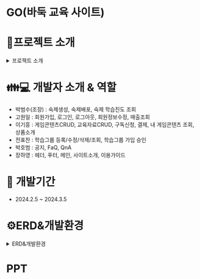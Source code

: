 # GO(바둑 교육 사이트) 

# 📢프로젝트 소개 

<details>
  <summary>프로젝트 소개</summary>
  
  ### 🔎개요
  - 바둑에 대해 단계별로 학습 할 수 있는 사이트를 만들기 위함

  ### 🔎개발 목적
  - 바둑을 모르는 사람도 최도한의 도움과 재미를 통해 바둑을 배우게 하는 것
  - 국내뿐 아니라 해외에서도 온라인을 통해 체계적인 바둑 교육이 가능케 하기 위함
  - 단기적으로 학원 학생을 대상으로 기원이 서비스하는 각종 교육 프로그램의 사용을 확산시키고, 바둑에 관심이 있는 일반인들이 많이 찾게 하기 위함

  ### 🔎개발 업무
  - 학원의 교육자가 **게임콘텐츠 구매**를 해서 본인이 수업 할 **학습 그룹을 개설**하고 학생들은 교육자가 개설한 **그룹을 선택하여 가입 신청**을 한다
    교육자는 자신이 만든 그룹에 가입 신청한 학생이 있으면 **가입 승인**을 하여 학습 그룹을 완성
    
  - 이후 교육자가 숙제를 만들어 **학생들에게 배포하면** 학생은 본인에게 부여된 숙제가 있는지를 확인하고 학습한 내용을 **기술하여 등록하고**, 교육자는 학생이 제출한 숙제 수행 내용을 **평가한다.**
  - 게임콘텐츠를 구매하면 유료 학습자료(튜툐리얼, 교육 영상)를 시청 할 수 있으며, 운영관리자는 본 업무가 이루어지도록 게임콘텐츠/학습자료 및 게시판 내용을 **수시로 등록한다.**
  
</details>

# 👪💻 개발자 소개 & 역할

- 박범수(조장) : 숙제생성, 숙제배포, 숙제 학습진도 조회
- 고원일 : 회원가입, 로그인, 로그아웃, 회원정보수정, 매출조회
- 이기흥 : 게임콘텐츠CRUD, 교육자료CRUD, 구독신청, 결제, 내 게임콘텐츠 조회, 상품소개
- 전표찬 : 학습그룹 등록/수정/삭제/조회, 학습그룹 가입 승인
- 박호범 : 공지, FaQ, QnA
- 장하영 : 헤더, 푸터, 메인, 사이트소개, 이용가이드

# 📅 개발기간

  - 2024.2.5 ~ 2024.3.5

# ⚙ERD&개발환경

<details>
  <summary>ERD&개발환경</summary>

![erd](https://github.com/badukEdu/badukEdu2/assets/148045978/c54bf55f-f03c-4149-9129-8d9ff94e0b13)

## :wrench:DB : ![dbeaver](https://img.shields.io/badge/dbeaver-F80000?style=for-the-badge&logo=dbeaver&logoColor=white)   , ![Oracle](https://img.shields.io/badge/Oracle-F80000?style=for-the-badge&logo=oracle&logoColor=white)   
## :wrench:백엔드 : ![Java](https://img.shields.io/badge/java-%23ED8B00.svg?style=for-the-badge&logo=openjdk&logoColor=white), ![Spring](https://img.shields.io/badge/spring-%236DB33F.svg?style=for-the-badge&logo=spring&logoColor=white),<img src="https://img.shields.io/badge/springboot-6DB33F?style=for-the-badge&logo=springboot&logoColor=white">, <img src="https://img.shields.io/badge/Spring Security-6DB33F?style=for-the-badge&logo=Spring Security&logoColor=white">, ![json](https://img.shields.io/badge/json-%23ED8B00.svg?style=for-the-badge&logo=json&logoColor=white)
## :wrench:프론트엔드 : ![HTML5](https://img.shields.io/badge/html5-%23E34F26.svg?style=for-the-badge&logo=html5&logoColor=white), ![CSS3](https://img.shields.io/badge/css3-%231572B6.svg?style=for-the-badge&logo=css3&logoColor=white), ![JavaScript](https://img.shields.io/badge/javascript-%23323330.svg?style=for-the-badge&logo=javascript&logoColor=%23F7DF1E), ![Bootstrap](https://img.shields.io/badge/bootstrap-%238511FA.svg?style=for-the-badge&logo=bootstrap&logoColor=white), <img src="https://img.shields.io/badge/Thymeleaf-005F0F?style=for-the-badge&logo=Thymeleaf&logoColor=white">
## :wrench:웹서버 : ![Apache Tomcat](https://img.shields.io/badge/apache%20tomcat-%23F8DC75.svg?style=for-the-badge&logo=apache-tomcat&logoColor=black)
## :wrench:협업 : ![Git](https://img.shields.io/badge/git-%23F05033.svg?style=for-the-badge&logo=git&logoColor=white),![GitHub](https://img.shields.io/badge/github-%23121011.svg?style=for-the-badge&logo=github&logoColor=white), ![sourcetree](https://img.shields.io/badge/sourcetree-%23121011.svg?style=for-the-badge&logo=sourcetree&logoColor=bule)
## :wrench:Tool : ![IntelliJ IDEA](https://img.shields.io/badge/IntelliJIDEA-000000.svg?style=for-the-badge&logo=intellij-idea&logoColor=white), ![Gradle](https://img.shields.io/badge/Gradle-02303A.svg?style=for-the-badge&logo=Gradle&logoColor=white)
## :wrench:CI/CD : ![Jenkins](https://img.shields.io/badge/jenkins-%232C5263.svg?style=for-the-badge&logo=jenkins&logoColor=white), ![AWS](https://img.shields.io/badge/AWS-%23FF9900.svg?style=for-the-badge&logo=amazon-aws&logoColor=white), ![Docker](https://img.shields.io/badge/docker-%230db7ed.svg?style=for-the-badge&logo=docker&logoColor=white)
## :wrench:기타 : ![ChatGPT](https://img.shields.io/badge/chatGPT-74aa9c?style=for-the-badge&logo=openai&logoColor=white) ![Google Chrome](https://img.shields.io/badge/Google%20Chrome-4285F4?style=for-the-badge&logo=GoogleChrome&logoColor=white)


</details>

# PPT 



